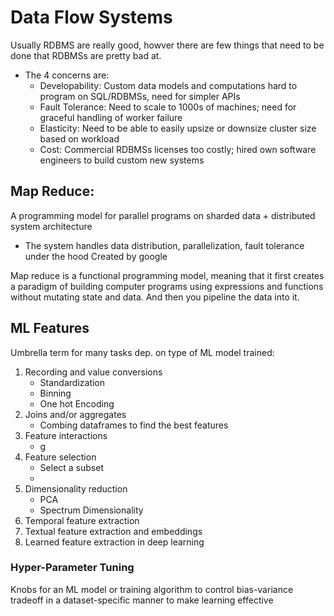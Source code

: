 # Data Flow Systems

Usually RDBMS are really good, howver there are few things that need to be done that RDBMSs are pretty bad at.

- The 4 concerns are:
    - Developability: Custom data models and computations hard to program on SQL/RDBMSs, need for simpler APIs
    - Fault Tolerance: Need to scale to 1000s of machines; need for graceful handling of worker failure
    - Elasticity: Need to be able to easily upsize or downsize cluster size based on workload
    - Cost: Commercial RDBMSs licenses too costly; hired own software engineers to build custom new systems


## Map Reduce:

A programming model for parallel programs on sharded data + distributed system architecture

- The system handles data distribution, parallelization, fault tolerance under the hood
 Created by google

 Map reduce is a functional programming model, meaning that it first creates a paradigm of building computer programs using expressions and functions without mutating state and data. And then you pipeline the data into it.


 ## ML Features

 Umbrella term for many tasks dep. on type of ML model trained:
1. Recording and value conversions
    - Standardization
    - Binning
    - One hot Encoding
2. Joins and/or aggregates
    - Combing dataframes to find the best features
3. Feature interactions
    - g 
4. Feature selection
    - Select a subset
    - 
5. Dimensionality reduction
    - PCA
    - Spectrum Dimensionality
6. Temporal feature extraction
7. Textual feature extraction and embeddings
8. Learned feature extraction in deep learning

### Hyper-Parameter Tuning
Knobs for an ML model or training algorithm to control bias-variance tradeoff in a dataset-specific manner to make learning effective









